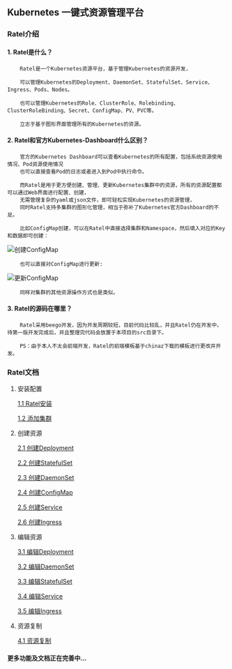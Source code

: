 ## Kubernetes 一键式资源管理平台

### Ratel介绍

#### 1. Ratel是什么？
````
    Ratel是一个Kubernetes资源平台，基于管理Kubernetes的资源开发，

    可以管理Kubernetes的Deployment、DaemonSet、StatefulSet、Service、Ingress、Pods、Nodes。

    也可以管理Kubernetes的Role、ClusterRole、Rolebinding、ClusterRoleBinding、Secret、ConfigMap、PV、PVC等。

    立志于基于图形界面管理所有的Kubernetes的资源。
````

#### 2. Ratel和官方Kubernetes-Dashboard什么区别？

````
    官方的Kubernetes Dashboard可以查看Kubernetes的所有配置，包括系统资源使用情况、Pod资源使用情况
    也可以直接查看Pod的日志或者进入到Pod中执行命令。
    
    而Ratel是用于更方便创建、管理、更新Kubernetes集群中的资源，所有的资源配置都可以通过Web界面进行配置、创建，
    无需管理复杂的yaml或json文件，即可轻松实现Kubernetes的资源管理，
    同时Ratel支持多集群的图形化管理，相当于弥补了Kubernetes官方Dashboard的不足。

    比如ConfigMap创建，可以在Ratel中直接选择集群和Namespace，然后填入对应的Key和数据即可创建：
````
        
![创建ConfigMap](https://github.com/dotbalo/ratel-doc/blob/master/images/create-cm.png)

````
    也可以直接对ConfigMap进行更新:
````
        
![更新ConfigMap](https://github.com/dotbalo/ratel-doc/blob/master/images/update-cm.png)

````
    同样对集群的其他资源操作方式也是类似。
````

#### 3. Ratel的源码在哪里？

````
    Ratel采用beego开发，因为开发周期较短，目前代码比较乱，并且Ratel仍在开发中，待第一版开发完成后，并且整理完代码会放置于本项目的src目录下。
    
    PS：由于本人不太会前端开发，Ratel的前端模板基于chinaz下载的模板进行更改并开发。
````

### Ratel文档

1. 安装配置

    [1.1 Ratel安装](https://github.com/dotbalo/ratel-doc/blob/master/cluster/Install.md)
    
    [1.2 添加集群](https://github.com/dotbalo/ratel-doc/blob/master/cluster/addCluster.md)
    
2. 创建资源
    
    [2.1 创建Deployment](https://github.com/dotbalo/ratel-doc/blob/master/deployment/create-deployment.md)
    
    [2.2 创建StatefulSet](https://github.com/dotbalo/ratel-doc/blob/master/statefulset/create-statefulset.md)
    
    [2.3 创建DaemonSet](https://github.com/dotbalo/ratel-doc/blob/master/daemonset/create-daemonset.md)
    
    [2.4 创建ConfigMap](https://github.com/dotbalo/ratel-doc/blob/master/configmap/create-configmap.md)
    
    [2.5 创建Service](https://github.com/dotbalo/ratel-doc/blob/master/service/create-service.md)
    
    [2.6 创建Ingress](https://github.com/dotbalo/ratel-doc/blob/master/ingress/create-ingress.md)
    
3. 编辑资源
    
    [3.1 编辑Deployment](https://github.com/dotbalo/ratel-doc/blob/master/deployment/edit-deployment.md)
    
    [3.2 编辑DaemonSet](https://github.com/dotbalo/ratel-doc/blob/master/deployment/edit-daemonset.md)
    
    [3.3 编辑StatefulSet](https://github.com/dotbalo/ratel-doc/blob/master/deployment/edit-statefulset.md)
    
    [3.4 编辑Service](https://github.com/dotbalo/ratel-doc/blob/master/service/edit-service.md)
    
    [3.5 编辑Ingress](https://github.com/dotbalo/ratel-doc/blob/master/ingress/edit-ingress.md)
    
4. 资源复制

    [4.1 资源复制](https://github.com/dotbalo/ratel-doc/blob/master/deployment/copy-resource.md)

    
#### 更多功能及文档正在完善中...
